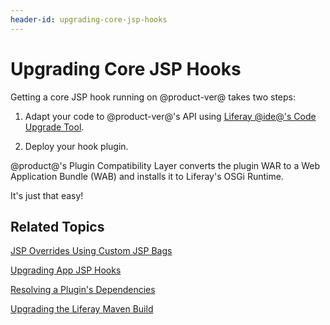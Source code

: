 ```yaml
---
header-id: upgrading-core-jsp-hooks
---
```


# Upgrading Core JSP Hooks

Getting a core JSP hook running on @product-ver@ takes two steps:

1.  Adapt your code to @product-ver@'s API using
    [Liferay @ide@'s Code Upgrade Tool](/docs/7-0/tutorials/-/knowledge_base/t/adapting-to-liferay-7s-api-with-the-code-upgrade-tool). 

2.  Deploy your hook plugin. 

@product@'s Plugin Compatibility Layer converts the plugin WAR to a Web
Application Bundle (WAB) and installs it to Liferay's OSGi Runtime. 

It's just that easy!

## Related Topics

[JSP Overrides Using Custom JSP Bags](/docs/7-0/tutorials/-/knowledge_base/t/overriding-core-jsps)

[Upgrading App JSP Hooks](/docs/7-0/tutorials/-/knowledge_base/t/upgrading-app-jsp-hook-plugins)

[Resolving a Plugin's Dependencies](/docs/7-0/tutorials/-/knowledge_base/t/resolving-a-plugins-dependencies)

[Upgrading the Liferay Maven Build](/docs/7-0/tutorials/-/knowledge_base/t/upgrading-the-liferay-maven-build)
